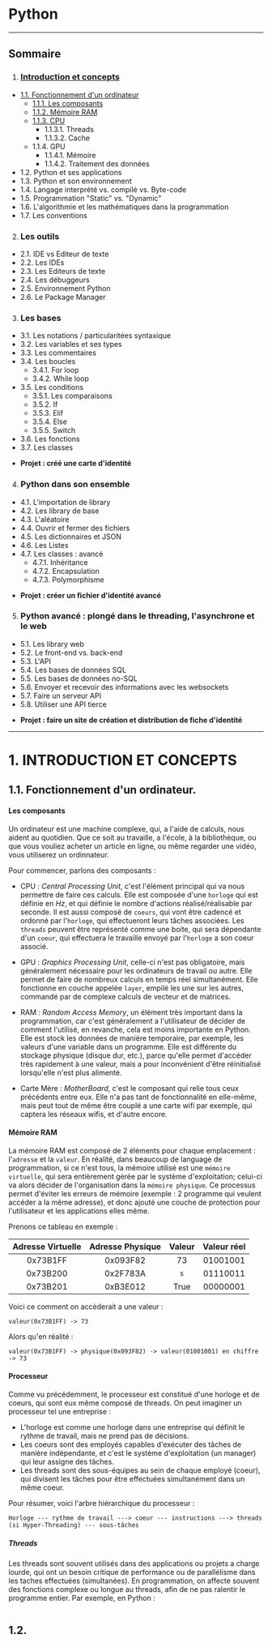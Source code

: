 # Python #

---

## Sommaire ##

1. ### [Introduction et concepts](#1-introduction-et-concepts)
  * [1.1. Fonctionnement d'un ordinateur](#11-fonctionnement-dun-ordinateur)
    * [1.1.1. Les composants](#les-composants)
    * [1.1.2. Mémoire RAM](#mémoire-ram)
    * [1.1.3. CPU](#processeur)
      * 1.1.3.1. Threads 
      * 1.1.3.2. Cache
    * 1.1.4. GPU
      * 1.1.4.1. Mémoire
      * 1.1.4.2. Traitement des données
  * 1.2. Python et ses applications
  * 1.3. Python et son environnement
  * 1.4. Langage interprété vs. compilé vs. Byte-code
  * 1.5. Programmation "Static" vs. "Dynamic"
  * 1.6. L'algorithmie et les mathématiques dans la programmation
  * 1.7. Les conventions

2. ### Les outils
  * 2.1. IDE vs Editeur de texte
  * 2.2. Les IDEs
  * 2.3. Les Editeurs de texte
  * 2.4. Les débuggeurs
  * 2.5. Environnement Python
  * 2.6. Le Package Manager

3. ### Les bases
  * 3.1. Les notations / particularitées syntaxique
  * 3.2. Les variables et ses types
  * 3.3. Les commentaires
  * 3.4. Les boucles
    * 3.4.1. For loop
    * 3.4.2. While loop
  * 3.5. Les conditions
    * 3.5.1. Les comparaisons
    * 3.5.2. If
    * 3.5.3. Elif
    * 3.5.4. Else
    * 3.5.5. Switch
  * 3.6. Les fonctions
  * 3.7. Les classes
- __Projet : créé une carte d'identité__

4. ### Python dans son ensemble
  * 4.1. L'importation de library
  * 4.2. Les library de base
  * 4.3. L'aléatoire
  * 4.4. Ouvrir et fermer des fichiers
  * 4.5. Les dictionnaires et JSON
  * 4.6. Les Listes
  * 4.7. Les classes : avancé
    * 4.7.1. Inhéritance
    * 4.7.2. Encapsulation
    * 4.7.3. Polymorphisme
- __Projet : créer un fichier d'identité avancé__

5. ### Python avancé : plongé dans le threading, l'asynchrone et le web
  * 5.1. Les library web
  * 5.2. Le front-end vs. back-end
  * 5.3. L'API
  * 5.4. Les bases de données SQL
  * 5.5. Les bases de données no-SQL
  * 5.6. Envoyer et recevoir des informations avec les websockets
  * 5.7. Faire un serveur API
  * 5.8. Utiliser une API tierce
- __Projet : faire un site de création et distribution de fiche d'identité__

___


# 1. INTRODUCTION ET CONCEPTS

## 1.1. Fonctionnement d'un ordinateur.

#### Les composants

Un ordinateur est une machine complexe, qui, a l'aide de calculs, nous aident au quotidien. Que ce soit au travaille, a l'école, à la bibliothèque, ou que vous vouliez acheter un article en ligne, ou même regarder une vidéo, vous utiliserez un ordinnateur.

Pour commencer, parlons des composants :
- CPU : _Central Processing Unit_, c'est l'élément principal qui va nous permettre de faire ces calculs. Elle est composée d'une `horloge` qui est définie en _Hz_, et qui définie le nombre d'actions réalisé/réalisable par seconde. Il est aussi composé de `coeurs`, qui vont être cadencé et ordonné par l'`horloge`, qui effectueront leurs tâches associées. Les `threads` peuvent être représenté comme une boite, qui sera dépendante d'un `coeur`, qui effectuera le travaille envoyé par l'`horloge` a son coeur associé.


- GPU : _Graphics Processing Unit_, celle-ci n'est pas obligatoire, mais généralement nécessaire pour les ordinateurs de travail ou autre. Elle permet de faire de nombreux calculs en temps réel simultanément. Elle fonctionne en couche appelée `layer`, empilé les une sur les autres, commandé par de complexe calculs de vecteur et de matrices.


- RAM : _Random Access Memory_, un élément très important dans la programmation, car c'est généralement a l'utilisateur de décider de comment l'utilisé, en revanche, cela est moins importante en Python. Elle est stock les données de manière temporaire, par exemple, les valeurs d'une variable dans un programme. Elle est différente du stockage physique (disque dur, etc.), parce qu'elle permet d'accéder très rapidement à une valeur, mais a pour inconvénient d'être réinitialisé lorsqu'elle n'est plus alimenté.


- Carte Mère : _MotherBoard_, c'est le composant qui relie tous ceux précédents entre eux. Elle n'a pas tant de fonctionnalité en elle-même, mais peut tout de même être couplé a une carte wifi par exemple, qui captera les réseaux wifis, et d'autre encore.



#### Mémoire RAM

La mémoire RAM est composé de 2 éléments pour chaque emplacement : l'`adresse` et la `valeur`. En réalité, dans beaucoup de language de programmation, si ce n'est tous, la mémoire utilisé est une `mémoire virtuelle`, qui sera entièrement gérée par le système d'exploitation; celui-ci va alors décider de l'organisation dans la `mémoire physique`. Ce processus permet d'éviter les erreurs de mémoire (exemple : 2 programme qui veulent accéder a la même adresse), et donc ajouté une couche de protection pour l'utilisateur et les applications elles même. 

Prenons ce tableau en exemple :

| Adresse Virtuelle | Adresse Physique  | Valeur | Valeur réel | 
|:-----------------:|:-----------------:|:------:|:-----------:|
|     0x73B1FF      |     0x093F82      |   73   |  01001001   |
|     0x73B200      |     0x2F783A      |  `s`   |  01110011   |
|     0x73B201      |     0xB3E012      |  True  |  00000001   |

Voici ce comment on accèderait a une valeur :
```
valeur(0x73B1FF) -> 73
```

Alors qu'en réalité :
```
valeur(0x73B1FF) -> physique(0x093F82) -> valeur(01001001) en chiffre -> 73
```

#### Processeur

Comme vu précédemment, le processeur est constitué d'une horloge et de coeurs, qui sont eux même composé de threads.
On peut imaginer un processeur tel une entreprise :
 * L'horloge est comme une horloge dans une entreprise qui définit le rythme de travail, mais ne prend pas de décisions.
 * Les coeurs sont des employés capables d'exécuter des tâches de manière indépendante, et c'est le système d'exploitation (un manager) qui leur assigne des tâches.
 * Les threads sont des sous-équipes au sein de chaque employé (coeur), qui divisent les tâches pour être effectuées simultanément dans un même coeur.

Pour résumer, voici l'arbre hiérarchique du processeur :

```
Horloge --- rythme de travail ---> coeur --- instructions ---> threads (si Hyper-Threading) --- sous-tâches
```

##### Threads

Les threads sont souvent utilisés dans des applications ou projets a charge lourde, qui ont un besoin critique de performance ou de parallélisme dans les taches effectuées (simultanées).
En programmation, on affecte souvent des fonctions complexe ou longue au threads, afin de ne pas ralentir le programme entier.
Par exemple, en Python :

```python

```



## 1.2. 